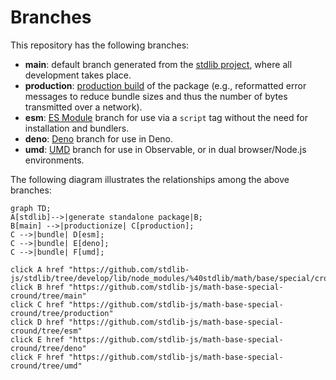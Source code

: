 <!--

@license Apache-2.0

Copyright (c) 2022 The Stdlib Authors.

Licensed under the Apache License, Version 2.0 (the "License");
you may not use this file except in compliance with the License.
You may obtain a copy of the License at

    http://www.apache.org/licenses/LICENSE-2.0

Unless required by applicable law or agreed to in writing, software
distributed under the License is distributed on an "AS IS" BASIS,
WITHOUT WARRANTIES OR CONDITIONS OF ANY KIND, either express or implied.
See the License for the specific language governing permissions and
limitations under the License.

-->

# Branches

This repository has the following branches:

-   **main**: default branch generated from the [stdlib project][stdlib-url], where all development takes place.
-   **production**: [production build][production-url] of the package (e.g., reformatted error messages to reduce bundle sizes and thus the number of bytes transmitted over a network).
-   **esm**: [ES Module][esm-url] branch for use via a `script` tag without the need for installation and bundlers.
-   **deno**: [Deno][deno-url] branch for use in Deno.
-   **umd**: [UMD][umd-url] branch for use in Observable, or in dual browser/Node.js environments.

The following diagram illustrates the relationships among the above branches:

```mermaid
graph TD;
A[stdlib]-->|generate standalone package|B;
B[main] -->|productionize| C[production];
C -->|bundle| D[esm];
C -->|bundle| E[deno];
C -->|bundle| F[umd];

click A href "https://github.com/stdlib-js/stdlib/tree/develop/lib/node_modules/%40stdlib/math/base/special/cround"
click B href "https://github.com/stdlib-js/math-base-special-cround/tree/main"
click C href "https://github.com/stdlib-js/math-base-special-cround/tree/production"
click D href "https://github.com/stdlib-js/math-base-special-cround/tree/esm"
click E href "https://github.com/stdlib-js/math-base-special-cround/tree/deno"
click F href "https://github.com/stdlib-js/math-base-special-cround/tree/umd"
```

[stdlib-url]: https://github.com/stdlib-js/stdlib/tree/develop/lib/node_modules/%40stdlib/math/base/special/cround
[production-url]: https://github.com/stdlib-js/math-base-special-cround/tree/production
[deno-url]: https://github.com/stdlib-js/math-base-special-cround/tree/deno
[umd-url]: https://github.com/stdlib-js/math-base-special-cround/tree/umd
[esm-url]: https://github.com/stdlib-js/math-base-special-cround/tree/esm